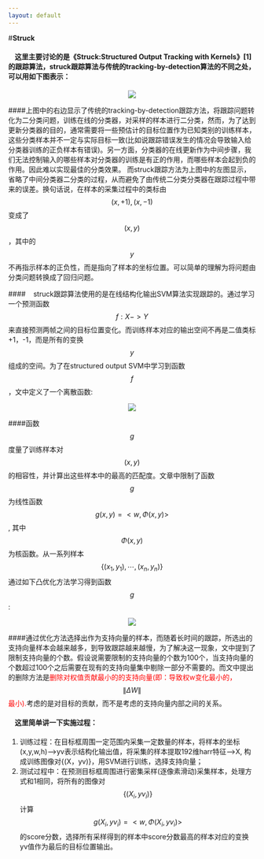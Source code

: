 ```yaml
---
layout: default
---
```


#**Struck**

#### &nbsp;&nbsp;&nbsp;&nbsp;这里主要讨论的是《Struck:Structured Output Tracking with Kernels》[1]的跟踪算法，struck跟踪算法与传统的tracking-by-detection算法的不同之处，可以用如下图表示：

<div style="text-align: center">
<img src="../Images/struck1.png">
</div>

####上图中的右边显示了传统的tracking-by-detection跟踪方法，将跟踪问题转化为二分类问题，训练在线的分类器，对采样的样本进行二分类，然而，为了达到更新分类器的目的，通常需要将一些预估计的目标位置作为已知类别的训练样本，这些分类样本并不一定与实际目标一致(比如说跟踪错误发生的情况会导致输入给分类器训练的正负样本有错误)。另一方面，分类器的在线更新作为中间步骤，我们无法控制输入的哪些样本对分类器的训练是有正的作用，而哪些样本会起到负的作用。因此难以实现最佳的分类效果。 而struck跟踪方法为上图中的左图显示，省略了中间分类器二分类的过程，从而避免了由传统二分类分类器在跟踪过程中带来的误差。换句话说，在样本的采集过程中的类标由$$(x,+1), (x,-1)$$变成了$$(x,y)$$，其中的$$y$$不再指示样本的正负性，而是指向了样本的坐标位置。可以简单的理解为将问题由分类问题转换成了回归问题。

####&nbsp;&nbsp;&nbsp;&nbsp;struck跟踪算法使用的是在线结构化输出SVM算法实现跟踪的。通过学习一个预测函数$$f:X-> Y$$来直接预测两帧之间的目标位置变化。而训练样本对应的输出空间不再是二值类标+1，-1，而是所有的变换$$y$$组成的空间。为了在structured output SVM中学习到函数$$f$$，文中定义了一个离散函数:

<div style="text-align: center">
<img src="../Images/struck2.png">
</div>

####函数$$g$$度量了训练样本对$$(x,y)$$的相容性，并计算出这些样本中的最高的匹配度。文章中限制了函数$$g$$为线性函数$$g(x,y) = <w, \Phi(x,y)>$$, 其中$$\Phi(x,y)$$为核函数。从一系列样本$$\{(x_{1}, y_{1}),\cdots,(x_{n}, y_{n})\}$$通过如下凸优化方法学习得到函数$$g$$:

<div style="text-align: center">
<img src="../Images/struck3.png">
</div>

####通过优化方法选择出作为支持向量的样本，而随着长时间的跟踪，所选出的支持向量样本会越来越多，到导致跟踪越来越慢，为了解决这一现象，文中提到了限制支持向量的个数。假设说需要限制的支持向量的个数为100个，当支持向量的个数超过100个之后需要在现有的支持向量集中剔除一部分不需要的。而文中提出的删除方法是<font color="red">删除对权值贡献最小的的支持向量(即：导致权w变化最小的，</font>$$\|\Delta W\|$$<font color = "red">最小).</font>考虑的是对目标的贡献，而不是考虑的支持向量内部之间的关系。

#### &nbsp;&nbsp;&nbsp;&nbsp;这里简单讲一下实施过程：

 1. 训练过程：在目标框周围一定范围内采集一定数量的样本，将样本的坐标(x,y,w,h)——>yv表示结构化输出值，将采集的样本提取192维harr特征——>X, 构成训练图像对{(X，yv)}，用SVM进行训练，选择支持向量；
 2. 测试过程中：在预测目标框周围进行密集采样(逐像素滑动)采集样本，处理方式和1相同，将所有的图像对$$\{(X_{i}, yv_{i})\}$$计算$$g(X_{i},yv_{i}) = <w, \Phi(X_{i},yv_{i})>$$的score分数，选择所有采样得到的样本中score分数最高的样本对应的变换yv值作为最后的目标位置输出。

